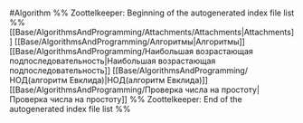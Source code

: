 ```folderv
```

#Algorithm 
%% Zoottelkeeper: Beginning of the autogenerated index file list  %%
 [[Base/AlgorithmsAndProgramming/Attachments/Attachments|Attachments]]
 [[Base/AlgorithmsAndProgramming/Алгоритмы|Алгоритмы]]
 [[Base/AlgorithmsAndProgramming/Наибольшая возрастающая подпоследовательность|Наибольшая возрастающая подпоследовательность]]
 [[Base/AlgorithmsAndProgramming/НОД(алгоритм Евклида)|НОД(алгоритм Евклида)]]
 [[Base/AlgorithmsAndProgramming/Проверка числа на простоту|Проверка числа на простоту]]
%% Zoottelkeeper: End of the autogenerated index file list  %%
